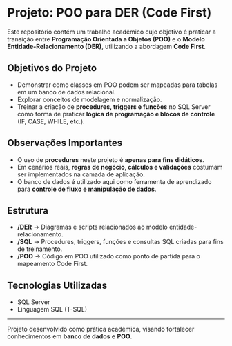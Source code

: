 # Projeto: POO para DER (Code First)

Este repositório contém um trabalho acadêmico cujo objetivo é praticar a transição entre **Programação Orientada a Objetos (POO)** e o **Modelo Entidade-Relacionamento (DER)**, utilizando a abordagem **Code First**.

## Objetivos do Projeto
- Demonstrar como classes em POO podem ser mapeadas para tabelas em um banco de dados relacional.
- Explorar conceitos de modelagem e normalização.
- Treinar a criação de **procedures, triggers e funções** no SQL Server como forma de praticar **lógica de programação e blocos de controle** (IF, CASE, WHILE, etc.).

## Observações Importantes
- O uso de **procedures** neste projeto é **apenas para fins didáticos**.  
- Em cenários reais, **regras de negócio, cálculos e validações** costumam ser implementados na camada de aplicação.  
- O banco de dados é utilizado aqui como ferramenta de aprendizado para **controle de fluxo e manipulação de dados**.  

## Estrutura
- **/DER** → Diagramas e scripts relacionados ao modelo entidade-relacionamento.  
- **/SQL** → Procedures, triggers, funções e consultas SQL criadas para fins de treinamento.  
- **/POO** → Código em POO utilizado como ponto de partida para o mapeamento Code First.  

## Tecnologias Utilizadas
- SQL Server  
- Linguagem SQL (T-SQL)  

---

Projeto desenvolvido como prática acadêmica, visando fortalecer conhecimentos em **banco de dados** e **POO**.

